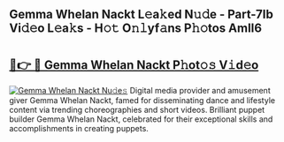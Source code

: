 ## Gemma Whelan Nackt L𝚎a𝚔ed N𝚞𝚍e - Part-7Ib Vi𝚍𝚎o L𝚎a𝚔s - H𝚘𝚝 O𝚗𝚕yf𝚊ns P𝚑𝚘tos AmII6

# <h2><a href="http://kf27b2f.oniu.top/?m=Gemma+Whelan+Nackt">🔗👉 🔴 Gemma Whelan Nackt P𝚑ot𝚘𝚜 V𝚒d𝚎o</a></h2>

[![Gemma Whelan Nackt Nu𝚍e𝚜](https://i.imgur.com/0qMVB7G.gif)](http://kf27b2f.oniu.top/?m=Gemma+Whelan+Nackt)
Digital media provider and amusement giver Gemma Whelan Nackt, famed for disseminating dance and lifestyle content via trending choreographies and short videos. Brilliant puppet builder Gemma Whelan Nackt, celebrated for their exceptional skills and accomplishments in creating puppets.  
